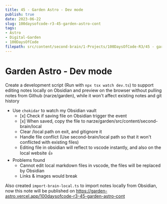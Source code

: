 ```yaml
---
title: 45 - Garden Astro - Dev mode
publish: true
date: 2023-06-22
slug: 100daysofcode-r3-45-garden-astro-cont
tags:
- Astro
- Digital-Garden
- 100DaysOfCode
filepath: src/content/second-brain/1-Projects/100DaysOfCode-R3/45 - garden-astro (cont.).md
---
```


# Garden Astro - Dev mode

Create a development script (Run with `npx tsx watch dev.ts`) to support editing notes locally on Obsidian and preview on the browser without pulling notes from Github (narze/garden), while it won't affect existing notes and git history

*   Use `chokidar` to watch my Obsidian vault
    *   \[x] Check if saving file on Obsidian trigger the event
    *   \[x] When saved, copy the file to narze/garden/src/content/second-brain/local
    *   Clear /local path on exit, and gitignore it
    *   Handle file conflict (Use second-brain/local path so that it won't conflicted with existing files)
    *   Editing file in obsidian will reflect to vscode instantly, and also on the local website 👍
*   Problems found
    *   Cannot edit local markdown files in vscode, the files will be replaced by Obsidian
    *   Links & images would break

Also created `import-brain-local.ts` to import notes locally from Obsidian, now this note will be published on https://garden-astro.vercel.app/100daysofcode-r3-45-garden-astro-cont
